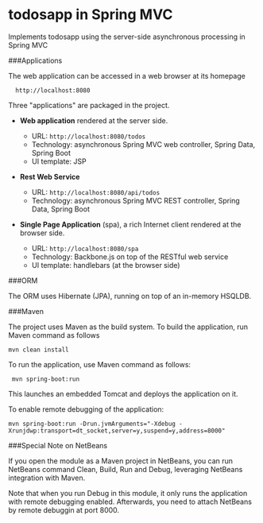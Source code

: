 todosapp in Spring MVC
===================

Implements todosapp using the server-side asynchronous processing in Spring MVC


###Applications

The web application can be accessed in a web browser at its homepage

      http://localhost:8080

Three "applications" are packaged in the project.

- **Web application** rendered at the server side.
  - URL: `http://localhost:8080/todos`
  - Technology: asynchronous Spring MVC web controller, Spring Data, Spring Boot
  - UI template: JSP

- **Rest Web Service**
  - URL: `http://localhost:8080/api/todos`
  - Technology: asynchronous Spring MVC REST controller, Spring Data, Spring Boot

- **Single Page Application** (spa), a rich Internet client rendered at the browser side.
  - URL: `http://localhost:8080/spa`
  - Technology: Backbone.js on top of the  RESTful web service 
  - UI template: handlebars (at the browser side)

###ORM

The ORM uses Hibernate (JPA), running on top of an in-memory HSQLDB.

###Maven 

The project uses Maven as the build system. To build the application, run Maven command as follows

    mvn clean install

To run the application, use Maven command as follows:

     mvn spring-boot:run 
This launches an embedded Tomcat and deploys the application on it. 

To enable remote debugging of the application:

    mvn spring-boot:run -Drun.jvmArguments="-Xdebug -Xrunjdwp:transport=dt_socket,server=y,suspend=y,address=8000"

###Special Note on NetBeans

If you open the module as a Maven project in NetBeans, you can run NetBeans command Clean, Build, Run and Debug, leveraging NetBeans integration with Maven.

Note that when you run Debug in this module, it only runs the application with remote debugging enabled. Afterwards, you need to attach NetBeans by remote debuggin at port 8000.

